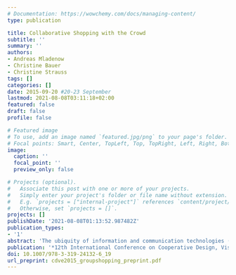 ```yaml
---
# Documentation: https://wowchemy.com/docs/managing-content/
type: publication

title: Collaborative Shopping with the Crowd
subtitle: ''
summary: ''
authors:
- Andreas Mladenow
- Christine Bauer
- Christine Strauss
tags: []
categories: []
date: 2015-09-20 #20-23 September
lastmod: 2021-08-08T03:11:18+02:00
featured: false
draft: false
profile: false

# Featured image
# To use, add an image named `featured.jpg/png` to your page's folder.
# Focal points: Smart, Center, TopLeft, Top, TopRight, Left, Right, BottomLeft, Bottom, BottomRight.
image:
  caption: ''
  focal_point: ''
  preview_only: false

# Projects (optional).
#   Associate this post with one or more of your projects.
#   Simply enter your project's folder or file name without extension.
#   E.g. `projects = ["internal-project"]` references `content/project/deep-learning/index.md`.
#   Otherwise, set `projects = []`.
projects: []
publishDate: '2021-08-08T01:13:52.987482Z'
publication_types:
- '1'
abstract: 'The ubiquity of information and communication technologies (ICT) stimulate collaborative shopping and bring together customers with similar interests around the world to perform cooperative and collective online shopping. As a result, various models of collaborative online group buying are emerging. This paper analyses the phases of interaction during the shopping processes and provides a systematic categorization of the online group buying based on the topdown/ bottom-up crowd-shopping models. In addition, this paper discusses recent developments and challenges of group buying in order to contribute to future research directions within the field of collaborative online group buying.'
publication: '*12th International Conference on Cooperative Design, Visualization & Engineering (CDVE 2015)*'
doi: 10.1007/978-3-319-24132-6_19
url_preprint: cdve2015_groupshopping_preprint.pdf
---
```

